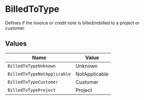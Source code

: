 # BilledToType

Defines if the invoice or credit note is billed/rebilled to a project or customer.


## Values

| Name                        | Value                       |
| --------------------------- | --------------------------- |
| `BilledToTypeUnknown`       | Unknown                     |
| `BilledToTypeNotApplicable` | NotApplicable               |
| `BilledToTypeCustomer`      | Customer                    |
| `BilledToTypeProject`       | Project                     |